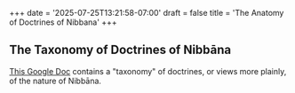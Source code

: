 +++
date = '2025-07-25T13:21:58-07:00'
draft = false
title = 'The Anatomy of Doctrines of Nibbana'
+++

## The Taxonomy of Doctrines of Nibbāna

<a href="https://docs.google.com/document/d/1eqdNIyWmNIDkq7zdhyz6t8Fjz05NHxWRbETeIOyI5zs/edit?usp=sharing">This Google Doc</a> contains a "taxonomy" of doctrines, or views more plainly, of the nature of Nibbāna.